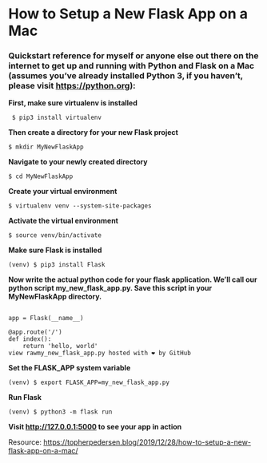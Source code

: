 # How to Setup a New Flask App on a Mac

### Quickstart reference for myself or anyone else out there on the internet to get up and running with Python and Flask on a Mac (assumes you’ve already installed Python 3, if you haven’t, please visit https://python.org):


**First, make sure virtualenv is installed**

``` $ pip3 install virtualenv```


**Then create a directory for your new Flask project**

```$ mkdir MyNewFlaskApp```


**Navigate to your newly created directory**

```$ cd MyNewFlaskApp```


**Create your virtual environment**

```$ virtualenv venv --system-site-packages```


**Activate the virtual environment**

```$ source venv/bin/activate```


**Make sure Flask is installed**

```(venv) $ pip3 install Flask```


**Now write the actual python code for your flask application. We’ll call our python script my_new_flask_app.py. Save this script in your MyNewFlaskApp directory.**

```from flask import Flask

app = Flask(__name__)

@app.route('/')
def index():
    return 'hello, world'
view rawmy_new_flask_app.py hosted with ❤ by GitHub
```


**Set the FLASK_APP system variable**

```(venv) $ export FLASK_APP=my_new_flask_app.py```


**Run Flask**

```(venv) $ python3 -m flask run```


**Visit http://127.0.0.1:5000 to see your app in action**



Resource: https://topherpedersen.blog/2019/12/28/how-to-setup-a-new-flask-app-on-a-mac/ 

